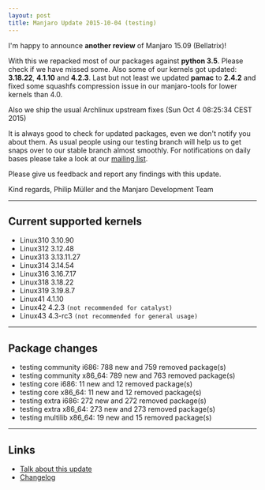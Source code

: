 ```yaml
---
layout: post
title: Manjaro Update 2015-10-04 (testing)
---
```


I'm happy to announce **another review** of Manjaro 15.09 (Bellatrix)!

With this we repacked most of our packages against **python 3.5**. Please check if we have missed some. Also some of our kernels got updated: **3.18.22**, **4.1.10** and **4.2.3**. Last but not least we updated **pamac** to **2.4.2** and fixed some squashfs compression issue in our manjaro-tools for lower kernels than 4.0.

Also we ship the usual Archlinux upstream fixes (Sun Oct 4 08:25:34 CEST 2015)

It is always good to check for updated packages, even we don't notify you about them. As usual people using our testing branch will help us to get snaps over to our stable branch almost smoothly. For notifications on daily bases please take a look at our [mailing list](https://lists.manjaro.org/pipermail/manjaro-packages/).

Please give us feedback and report any findings with this update.

Kind regards,
Philip Müller and the Manjaro Development Team

----

## Current supported kernels

* Linux310 3.10.90
* Linux312 3.12.48
* Linux313 3.13.11.27
* Linux314 3.14.54
* Linux316 3.16.7.17
* Linux318 3.18.22
* Linux319 3.19.8.7
* Linux41  4.1.10
* Linux42  4.2.3 `(not recommended for catalyst)`
* Linux43  4.3-rc3 `(not recommended for general usage)`

----

## Package changes

* testing community i686:  788 new and 759 removed package(s)
* testing community x86_64:  789 new and 763 removed package(s)
* testing core i686:  11 new and 12 removed package(s)
* testing core x86_64:  11 new and 12 removed package(s)
* testing extra i686:  272 new and 272 removed package(s)
* testing extra x86_64:  273 new and 273 removed package(s)
* testing multilib x86_64:  19 new and 15 removed package(s)

----

## Links

* [Talk about this update](https://forum.manjaro.org/index.php?topic=26892.0)
* [Changelog](https://lists.manjaro.org/pipermail/manjaro-packages/Week-of-Mon-20150928/004394.html)
